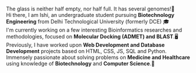 ### 
The glass is neither half empty, nor half full. It has several genomes!🧬 <br>
Hi there, I am Ishi, an undergraduate student pursuing **Biotechnology Engineering** from Delhi Technological University (formerly DCE) 🎓<br>
I'm currently working on a few interesting Bioinformatics researches and methodologies, focused on **Molecular Docking (ADMET) and BLAST**.🖥️ <br>
Previously, I have worked upon **Web Development and Database Development** projects based on HTML, CSS, JS, SQL and Python.<br>
Immensely passionate about solving problems on **Medicine and Healthcare** using knowledge of **Biotechnology** and **Computer Science**.🔬 <br>

<!--
**ishithakur/ishithakur** is a ✨ _special_ ✨ repository because its `README.md` (this file) appears on your GitHub profile.

Here are some ideas to get you started:

- 🔭 I’m currently working on ...
- 🌱 I’m currently learning ...
- 👯 I’m looking to collaborate on ...
- 🤔 I’m looking for help with ...
- 💬 Ask me about ...
- 📫 How to reach me: ...
- 😄 Pronouns: ...
- ⚡ Fun fact: ...
-->

